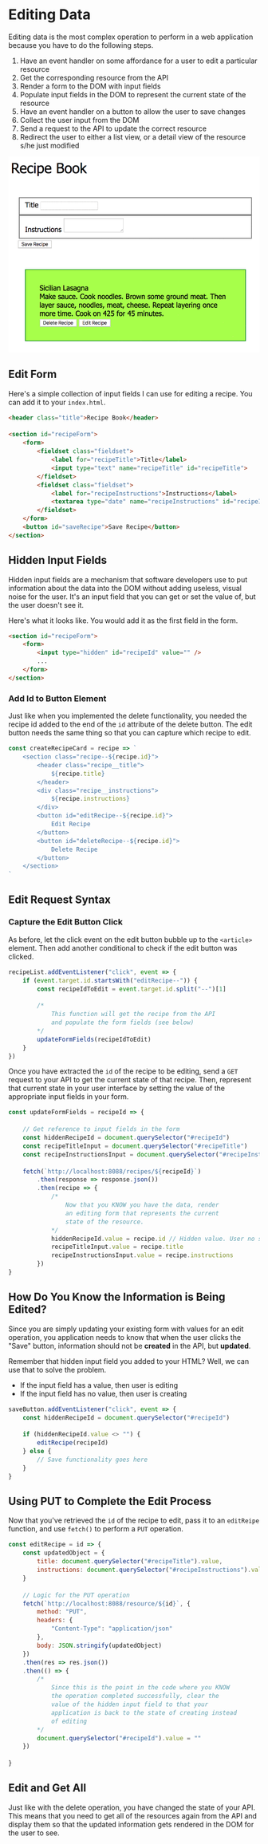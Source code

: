 # Editing Data

Editing data is the most complex operation to perform in a web application because you have to do the following steps.

1. Have an event handler on some affordance for a user to edit a particular resource
1. Get the corresponding resource from the API
1. Render a form to the DOM with input fields
1. Populate input fields in the DOM to represent the current state of the resource
1. Have an event handler on a button to allow the user to save changes
1. Collect the user input from the DOM
1. Send a request to the API to update the correct resource
1. Redirect the user to either a list view, or a detail view of the resource s/he just modified

![animation of edit process](./images/edit-recipe.gif)

## Edit Form

Here's a simple collection of input fields I can use for editing a recipe. You can add it to your `index.html`.

```html
<header class="title">Recipe Book</header>

<section id="recipeForm">
    <form>
        <fieldset class="fieldset">
            <label for="recipeTitle">Title</label>
            <input type="text" name="recipeTitle" id="recipeTitle">
        </fieldset>
        <fieldset class="fieldset">
            <label for="recipeInstructions">Instructions</label>
            <textarea type="date" name="recipeInstructions" id="recipeInstructions"></textarea>
        </fieldset>
    </form>
    <button id="saveRecipe">Save Recipe</button>
</section>
```

## Hidden Input Fields

Hidden input fields are a mechanism that software developers use to put information about the data into the DOM without adding useless, visual noise for the user. It's an input field that you can get or set the value of, but the user doesn't see it.

Here's what it looks like. You would add it as the first field in the form.

```html
<section id="recipeForm">
    <form>
        <input type="hidden" id="recipeId" value="" />
        ...
    </form>
</section>
```

### Add Id to Button Element

Just like when you implemented the delete functionality, you needed the recipe id added to the end of the `id` attribute of the delete button. The edit button needs the same thing so that you can capture which recipe to edit.

```js
const createRecipeCard = recipe => `
    <section class="recipe--${recipe.id}">
        <header class="recipe__title">
            ${recipe.title}
        </header>
        <div class="recipe__instructions">
            ${recipe.instructions}
        </div>
        <button id="editRecipe--${recipe.id}">
            Edit Recipe
        </button>
        <button id="deleteRecipe--${recipe.id}">
            Delete Recipe
        </button>
    </section>
`
```

## Edit Request Syntax

### Capture the Edit Button Click

As before, let the click event on the edit button bubble up to the `<article>` element. Then add another conditional to check if the edit button was clicked.

```js
recipeList.addEventListener("click", event => {
    if (event.target.id.startsWith("editRecipe--")) {
        const recipeIdToEdit = event.target.id.split("--")[1]

        /*
            This function will get the recipe from the API
            and populate the form fields (see below)
        */
        updateFormFields(recipeIdToEdit)
    }
})
```

Once you have extracted the `id` of the recipe to be editing, send a `GET` request to your API to get the current state of that recipe. Then, represent that current state in your user interface by setting the value of the appropriate input fields in your form.

```js
const updateFormFields = recipeId => {

    // Get reference to input fields in the form
    const hiddenRecipeId = document.querySelector("#recipeId")
    const recipeTitleInput = document.querySelector("#recipeTitle")
    const recipeInstructionsInput = document.querySelector("#recipeInstructions")

    fetch(`http://localhost:8088/recipes/${recipeId}`)
        .then(response => response.json())
        .then(recipe => {
            /*
                Now that you KNOW you have the data, render
                an editing form that represents the current
                state of the resource.
            */
            hiddenRecipeId.value = recipe.id // Hidden value. User no see. 🙈
            recipeTitleInput.value = recipe.title
            recipeInstructionsInput.value = recipe.instructions
        })
}
```

## How Do You Know the Information is Being Edited?

Since you are simply updating your existing form with values for an edit operation, you application needs to know that when the user clicks the "Save" button, information should not be **created** in the API, but **updated**.

Remember that hidden input field you added to your HTML? Well, we can use that to solve the problem.

* If the input field has a value, then user is editing
* If the input field has no value, then user is creating


```js
saveButton.addEventListener("click", event => {
    const hiddenRecipeId = document.querySelector("#recipeId")

    if (hiddenRecipeId.value <> "") {
        editRecipe(recipeId)
    } else {
        // Save functionality goes here
    }
}
```

## Using PUT to Complete the Edit Process

Now that you've retrieved the `id` of the recipe to edit, pass it to an `editReipe` function, and use `fetch()` to perform a `PUT` operation.

```js
const editRecipe = id => {
    const updatedObject = {
        title: document.querySelector("#recipeTitle").value,
        instructions: document.querySelector("#recipeInstructions").value
    }

    // Logic for the PUT operation
    fetch(`http://localhost:8088/resource/${id}`, {
        method: "PUT",
        headers: {
            "Content-Type": "application/json"
        },
        body: JSON.stringify(updatedObject)
    })
    .then(res => res.json())
    .then(() => {
        /*
            Since this is the point in the code where you KNOW
            the operation completed successfully, clear the
            value of the hidden input field to that your
            application is back to the state of creating instead
            of editing
        */
        document.querySelector("#recipeId").value = ""
    })

}


```

## Edit and Get All

Just like with the delete operation, you have changed the state of your API. This means that you need to get all of the resources again from the API and display them so that the updated information gets rendered in the DOM for the user to see.